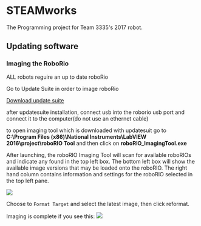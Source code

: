 # STEAMworks
The Programming project for Team 3335's 2017 robot.
## Updating software
### Imaging the RoboRio
ALL robots reguire an up to date roboRio

Go to Update Suite in order to image roboRio

[Download update suite](https://wpilib.screenstepslive.com/s/4485/m/13503/l/599670-installing-the-frc-2017-update-suite-all-languages)

after updatesuite installation, connect usb into the roborio usb port and connect it to the computer\(do not use an ethernet cable)

to open imaging tool which is downloaded with updatesuit go to **C:\Program Files (x86)\National Instruments\LabVIEW 2016\project\roboRIO Tool** and then click on **roboRIO_ImagingTool.exe**

After launching, the roboRIO Imaging Tool will scan for available roboRIOs and indicate any found in the top left box. The bottom left box will show the available image versions that may be loaded onto the roboRIO. The right hand column contains information and settings for the roboRIO selected in the top left pane.

![](https://s3.amazonaws.com/screensteps_live/image_assets/assets/000/309/346/original/508d4fe9-2e1c-4ac2-a852-7fdeaeba25dd.png?1484677916)

Choose to `Format Target` and select the latest image, then click reformat.

Imaging is complete if you see this:
![](https://s3.amazonaws.com/screensteps_live/image_assets/assets/000/309/341/original/c77ae106-441d-4811-b518-c72825ae5597.png?1484677907)
